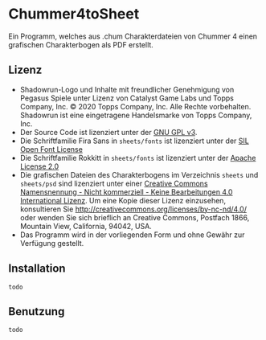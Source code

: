 # Chummer4toSheet
Ein Programm, welches aus .chum Charakterdateien von Chummer 4 einen grafischen Charakterbogen als PDF erstellt. 

## Lizenz
* Shadowrun-Logo und Inhalte mit freundlicher Genehmigung von Pegasus Spiele unter Lizenz von Catalyst Game Labs und Topps Company, Inc. © 2020 Topps Company, Inc. Alle Rechte vorbehalten. Shadowrun ist eine eingetragene Handelsmarke von Topps Company, Inc.
* Der Source Code ist lizenziert unter der [GNU GPL v3](LICENSE).
* Die Schriftfamilie Fira Sans in `sheets/fonts` ist lizenziert unter der [SIL Open Font License](sheets/fonts/LICENSE-FiraSans.txt)
* Die Schriftfamilie Rokkitt in `sheets/fonts` ist lizenziert unter der [Apache License 2.0](sheets/fonts/LICENSE-Rokkitt.txt)
* Die grafischen Dateien des Charakterbogens im Verzeichnis `sheets` und `sheets/psd` sind lizenziert unter einer [Creative Commons Namensnennung - Nicht kommerziell - Keine Bearbeitungen 4.0 International Lizenz](http://creativecommons.org/licenses/by-nc-nd/4.0/). Um eine Kopie dieser Lizenz einzusehen, konsultieren Sie <http://creativecommons.org/licenses/by-nc-nd/4.0/> oder wenden Sie sich brieflich an Creative Commons, Postfach 1866, Mountain View, California, 94042, USA.
* Das Programm wird in der vorliegenden Form und ohne Gewähr zur Verfügung gestellt.

## Installation
`todo`

## Benutzung
`todo`
